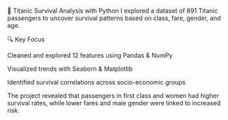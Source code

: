 🚢 Titanic Survival Analysis with Python I explored a dataset of 891 Titanic passengers to uncover survival patterns based on class, fare, gender, and age.

🔍 Key Focus

Cleaned and explored 12 features using Pandas & NumPy

Visualized trends with Seaborn & Matplotlib

Identified survival correlations across socio-economic groups

The project revealed that passengers in first class and women had higher survival rates, while lower fares and male gender were linked to increased risk.
